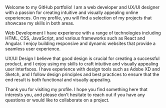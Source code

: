 Welcome to my GitHub portfolio!
I am a web developer and UX/UI designer with a passion for creating intuitive and visually appealing online experiences. On my profile, you will find a selection of my projects that showcase my skills in both areas.

Web Development
I have experience with a range of technologies including HTML, CSS, JavaScript, and various frameworks such as React and Angular. I enjoy building responsive and dynamic websites that provide a seamless user experience.

UX/UI Design
I believe that good design is crucial for creating a successful product, and I enjoy using my skills to craft intuitive and visually appealing user interfaces. I have experience with design tools such as Adobe XD and Sketch, and I follow design principles and best practices to ensure that the end result is both functional and visually appealing.

Thank you for visiting my profile. I hope you find something here that interests you, and please don't hesitate to reach out if you have any questions or would like to collaborate on a project.

<!---
yohannesdawit/yohannesdawit is a ✨ special ✨ repository because its `README.md` (this file) appears on your GitHub profile.
You can click the Preview link to take a look at your changes.
--->
